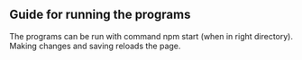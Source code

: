 
## Guide for running the programs
The programs can be run with command npm start (when in right directory). Making changes and saving reloads the page.
